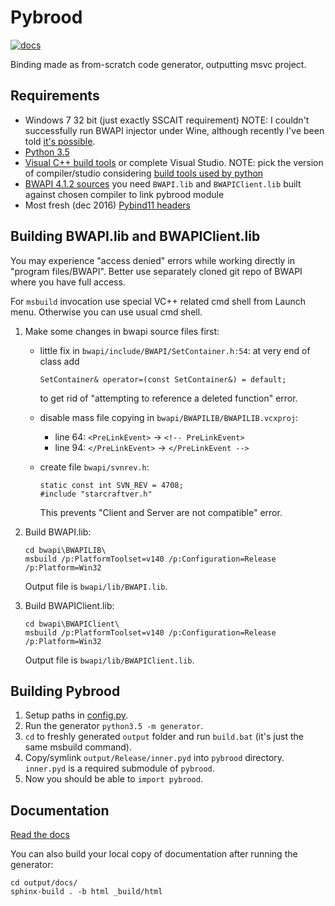 # Pybrood

[![docs](https://readthedocs.org/projects/pybrood/badge/?version=latest)](http://pybrood.readthedocs.io/en/latest/)

Binding made as from-scratch code generator, outputting msvc project.

## Requirements

- Windows 7 32 bit (just exactly SSCAIT requirement)
  NOTE: I couldn't successfully run BWAPI injector under Wine, although recently I've been told
  [it's possible](https://github.com/TorchCraft/TorchCraft/blob/master/docs/user/bwapi_on_linux.md).
- [Python 3.5](https://www.python.org/ftp/python/3.5.2/python-3.5.2.exe)
- [Visual C++ build tools](http://landinghub.visualstudio.com/visual-cpp-build-tools) or complete Visual Studio.
  NOTE: pick the version of compiler/studio considering [build tools used by python](https://wiki.python.org/moin/WindowsCompilers)
- [BWAPI 4.1.2 sources](https://github.com/bwapi/bwapi/releases/tag/v4.1.2)
  you need `BWAPI.lib` and `BWAPIClient.lib` built against chosen compiler to link pybrood module
- Most fresh (dec 2016) [Pybind11 headers](https://github.com/pybind/pybind11)

## Building BWAPI.lib and BWAPIClient.lib

You may experience "access denied" errors while working directly in "program files/BWAPI".
Better use separately cloned git repo of BWAPI where you have full access.

For `msbuild` invocation use special VC++ related cmd shell from Launch menu.
Otherwise you can use usual cmd shell.

1. Make some changes in bwapi source files first:

   - little fix in `bwapi/include/BWAPI/SetContainer.h:54`:
     at very end of class add

     ```
     SetContainer& operator=(const SetContainer&) = default;
     ```

     to get rid of "attempting to reference a deleted function" error.

   - disable mass file copying in `bwapi/BWAPILIB/BWAPILIB.vcxproj`:

     - line 64: `<PreLinkEvent>` → `<!-- PreLinkEvent>`
     - line 94: `</PreLinkEvent>` → `</PreLinkEvent -->`

   - create file `bwapi/svnrev.h`:

     ```
     static const int SVN_REV = 4708;
     #include "starcraftver.h"
     ```

     This prevents "Client and Server are not compatible" error.

2. Build BWAPI.lib:

   ```
   cd bwapi\BWAPILIB\
   msbuild /p:PlatformToolset=v140 /p:Configuration=Release /p:Platform=Win32
   ```

   Output file is `bwapi/lib/BWAPI.lib`.

3. Build BWAPIClient.lib:

   ```
   cd bwapi\BWAPIClient\
   msbuild /p:PlatformToolset=v140 /p:Configuration=Release /p:Platform=Win32
   ```

   Output file is `bwapi/lib/BWAPIClient.lib`.

## Building Pybrood

1. Setup paths in [config.py](generator/config.py).
2. Run the generator `python3.5 -m generator`.
3. `cd` to freshly generated `output` folder and run `build.bat` (it's just the same msbuild command).
4. Copy/symlink `output/Release/inner.pyd` into `pybrood` directory.
   `inner.pyd` is a required submodule of `pybrood`.
5. Now you should be able to `import pybrood`.

## Documentation

[Read the docs](http://pybrood.readthedocs.io/en/latest/)

You can also build your local copy of documentation after running the generator:

```
cd output/docs/
sphinx-build . -b html _build/html
```
